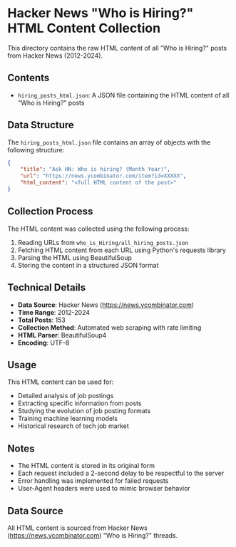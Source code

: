 # Hacker News "Who is Hiring?" HTML Content Collection

This directory contains the raw HTML content of all "Who is Hiring?" posts from Hacker News (2012-2024).

## Contents

- `hiring_posts_html.json`: A JSON file containing the HTML content of all "Who is Hiring?" posts

## Data Structure

The `hiring_posts_html.json` file contains an array of objects with the following structure:

```json
{
    "title": "Ask HN: Who is hiring? (Month Year)",
    "url": "https://news.ycombinator.com/item?id=XXXXX",
    "html_content": "<full HTML content of the post>"
}
```

## Collection Process

The HTML content was collected using the following process:
1. Reading URLs from `who_is_Hiring/all_hiring_posts.json`
2. Fetching HTML content from each URL using Python's requests library
3. Parsing the HTML using BeautifulSoup
4. Storing the content in a structured JSON format

## Technical Details

- **Data Source**: Hacker News (https://news.ycombinator.com)
- **Time Range**: 2012-2024
- **Total Posts**: 153
- **Collection Method**: Automated web scraping with rate limiting
- **HTML Parser**: BeautifulSoup4
- **Encoding**: UTF-8

## Usage

This HTML content can be used for:
- Detailed analysis of job postings
- Extracting specific information from posts
- Studying the evolution of job posting formats
- Training machine learning models
- Historical research of tech job market

## Notes

- The HTML content is stored in its original form
- Each request included a 2-second delay to be respectful to the server
- Error handling was implemented for failed requests
- User-Agent headers were used to mimic browser behavior

## Data Source

All HTML content is sourced from Hacker News (https://news.ycombinator.com) "Who is Hiring?" threads. 
